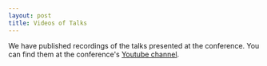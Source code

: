 ```yaml
---
layout: post
title: Videos of Talks
---
```


We have published recordings of the talks presented at the conference. You can find them at the conference's 
[Youtube channel](https://www.youtube.com/channel/UC6DOFaMsDFoLKpNaN_USF0Q).
